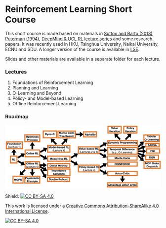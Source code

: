 # Reinforcement Learning Short Course

This short course is made based on materials in [Sutton and Barto (2018)](http://incompleteideas.net/book/RLbook2020.pdf), [Puterman (1994)](https://onlinelibrary.wiley.com/doi/book/10.1002/9780470316887), [DeepMind & UCL RL lecture series](https://www.deepmind.com/learning-resources/introduction-to-reinforcement-learning-with-david-silver) and some research papers. It was recently used in HKU, Tsinghua University, Naikai University, ECNU and SDU. A longer version of the course is available in [LSE](https://www.lse.ac.uk/resources/calendar2021-2022/courseGuides/ST/2021_ST455.htm). 

Slides and other materials are available in a separate folder for each lecture.

### Lectures

1. Foundations of Reinforcement Learning
2. Planning and Learning
3. Q-Learning and Beyond
4. Policy- and Model-based Learning
5. Offline Reinforcement Learning

### Roadmap

<img src="summary.png" width="900">

Shield: [![CC BY-SA 4.0][cc-by-sa-shield]][cc-by-sa]

This work is licensed under a
[Creative Commons Attribution-ShareAlike 4.0 International License][cc-by-sa].

[![CC BY-SA 4.0][cc-by-sa-image]][cc-by-sa]

[cc-by-sa]: http://creativecommons.org/licenses/by-sa/4.0/
[cc-by-sa-image]: https://licensebuttons.net/l/by-sa/4.0/88x31.png
[cc-by-sa-shield]: https://img.shields.io/badge/License-CC%20BY--SA%204.0-lightgrey.svg
